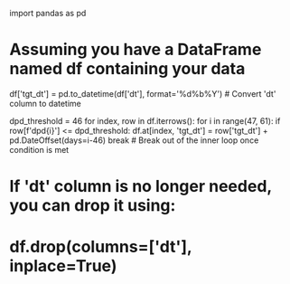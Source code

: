import pandas as pd

# Assuming you have a DataFrame named df containing your data
df['tgt_dt'] = pd.to_datetime(df['dt'], format='%d%b%Y')  # Convert 'dt' column to datetime

dpd_threshold = 46
for index, row in df.iterrows():
    for i in range(47, 61):
        if row[f'dpd{i}'] <= dpd_threshold:
            df.at[index, 'tgt_dt'] = row['tgt_dt'] + pd.DateOffset(days=i-46)
            break  # Break out of the inner loop once condition is met

# If 'dt' column is no longer needed, you can drop it using:
# df.drop(columns=['dt'], inplace=True)

